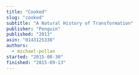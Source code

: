 ```yaml
---
title: "Cooked"
slug: "cooked"
subtitle: "A Natural History of Transformation"
publisher: "Penguin"
published: "2013"
asin: "0143125338"
authors:
  - michael-pollan
started: "2015-08-30"
finished: "2015-09-13"
---
```

